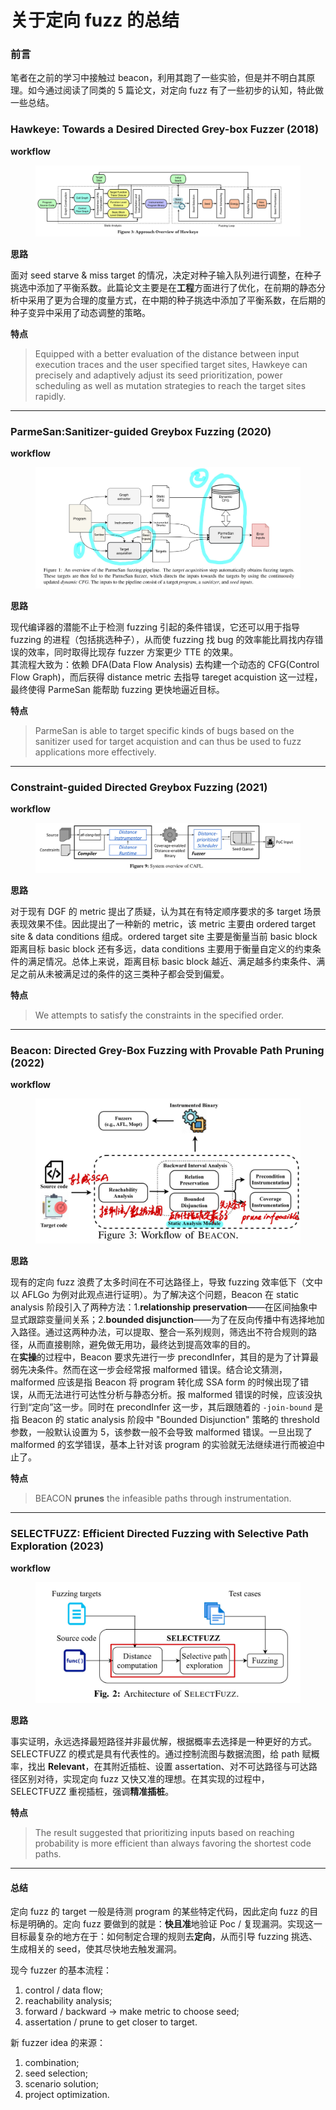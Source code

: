 # 关于定向 fuzz 的总结

### 前言

笔者在之前的学习中接触过 beacon，利用其跑了一些实验，但是并不明白其原理。如今通过阅读了同类的 5 篇论文，对定向 fuzz 有了一些初步的认知，特此做一些总结。

### Hawkeye: Towards a Desired Directed Grey-box Fuzzer (2018)

**workflow**

<figure><img src="../.gitbook/assets/c1a2b54da6e431e01ff4d5a77feb709.jpg" alt=""><figcaption></figcaption></figure>

**思路**

面对 seed starve & miss target 的情况，决定对种子输入队列进行调整，在种子挑选中添加了平衡系数。此篇论文主要是在**工程**方面进行了优化，在前期的静态分析中采用了更为合理的度量方式，在中期的种子挑选中添加了平衡系数，在后期的种子变异中采用了动态调整的策略。

**特点**

> Equipped with a better evaluation of the distance between input execution traces and the user specified target sites, Hawkeye can precisely and adaptively adjust its seed prioritization, power scheduling as well as mutation strategies to reach the target sites rapidly.

***

### ParmeSan:Sanitizer-guided Greybox Fuzzing (2020)

**workflow**

<figure><img src="../.gitbook/assets/1e51d2d2e526bfc3d9369f8261f8caa.jpg" alt=""><figcaption></figcaption></figure>

**思路**

现代编译器的潜能不止于检测 fuzzing 引起的条件错误，它还可以用于指导 fuzzing 的进程（包括挑选种子），从而使 fuzzing 找 bug 的效率能比肩找内存错误的效率，同时取得比现存 fuzzer 方案更少 TTE 的效果。\
其流程大致为：依赖 DFA(Data Flow Analysis) 去构建一个动态的 CFG(Control Flow Graph)，而后获得 distance metric 去指导 tareget acquistion 这一过程，最终使得 ParmeSan 能帮助 fuzzing 更快地逼近目标。

**特点**

> ParmeSan is able to target specific kinds of bugs based on the sanitizer used for target acquistion and can thus be used to fuzz applications more effectively.

***

### Constraint-guided Directed Greybox Fuzzing (2021)

**workflow**

<figure><img src="../.gitbook/assets/1a02fef680f5568b5c73bef39343cb6.jpg" alt=""><figcaption></figcaption></figure>

**思路**

对于现有 DGF 的 metric 提出了质疑，认为其在有特定顺序要求的多 target 场景表现效果不佳。因此提出了一种新的 metric，该 metric 主要由 ordered target site & data conditions 组成。ordered target site 主要是衡量当前 basic block 距离目标 basic block 还有多远，data conditions 主要用于衡量自定义的约束条件的满足情况。总体上来说，距离目标 basic block 越近、满足越多约束条件、满足之前从未被满足过的条件的这三类种子都会受到偏爱。

**特点**

> We attempts to satisfy the constraints in the specified order.

***

### Beacon: Directed Grey-Box Fuzzing with Provable Path Pruning (2022)

**workflow**

<figure><img src="../.gitbook/assets/655dde9782d04ec8a998673e45cfdb8.jpg" alt=""><figcaption></figcaption></figure>

**思路**

现有的定向 fuzz 浪费了太多时间在不可达路径上，导致 fuzzing 效率低下（文中以 AFLGo 为例对此观点进行证明）。为了解决这个问题，Beacon 在 static analysis 阶段引入了两种方法：1.**relationship preservation**——在区间抽象中显式跟踪变量间关系；2.**bounded disjunction**——为了在反向传播中有选择地加入路径。通过这两种办法，可以提取、整合一系列规则，筛选出不符合规则的路径，从而直接剔除，避免做无用功，最终达到提高效率的目的。\
在**实操**的过程中，Beacon 要求先进行一步 precondInfer，其目的是为了计算最弱先决条件。然而在这一步会经常报 malformed 错误。结合论文猜测，malformed 应该是指 Beacon 将 program 转化成 SSA form 的时候出现了错误，从而无法进行可达性分析与静态分析。报 malformed 错误的时候，应该没执行到“定向”这一步。同时在 precondInfer 这一步，其后跟随着的 `-join-bound` 是指 Beacon 的 static analysis 阶段中 "Bounded Disjunction" 策略的 threshold 参数，一般默认设置为 5，该参数一般不会导致 malformed 错误。一旦出现了 malformed 的玄学错误，基本上针对该 program 的实验就无法继续进行而被迫中止了。

**特点**

> BEACON **prunes** the infeasible paths through instrumentation.

***

### SELECTFUZZ: Efficient Directed Fuzzing with Selective Path Exploration (2023)

**workflow**

<figure><img src="../.gitbook/assets/792695dc3093039e9c5bfad40c6f602.jpg" alt=""><figcaption></figcaption></figure>

**思路**

事实证明，永远选择最短路径并非最优解，根据概率去选择是一种更好的方式。SELECTFUZZ 的模式是具有代表性的。通过控制流图与数据流图，给 path 赋概率，找出 **Relevant**，在其附近插桩、设置 assertation、对不可达路径与可达路径区别对待，实现定向 fuzz 又快又准的理想。在其实现的过程中，SELECTFUZZ 重视插桩，强调**精准插桩**。

**特点**

> The result suggested that prioritizing inputs based on reaching probability is more efficient than always favoring the shortest code paths.

***

#### 总结

定向 fuzz 的 target 一般是待测 program 的某些特定代码，因此定向 fuzz 的目标是明确的。定向 fuzz 要做到的就是：**快且准**地验证 Poc / 复现漏洞。实现这一目标最复杂的地方在于：如何制定合理的规则去**定向**，从而引导 fuzzing 挑选、生成相关的 seed，使其尽快地去触发漏洞。

现今 fuzzer 的基本流程：

1. control / data flow;
2. reachability analysis;
3. forward / backward → make metric to choose seed;
4. assertation / prune to get closer to target.

新 fuzzer idea 的来源：

1. combination;
2. seed selection;
3. scenario solution;
4. project optimization.
